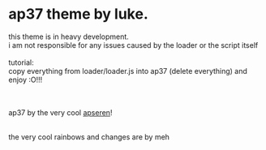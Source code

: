 # ap37 theme by luke.


this theme is in heavy development.<br>
i am not responsible for any issues caused by the loader or the script itself<br><br>
tutorial:<br>
copy everything from loader/loader.js into ap37 (delete everything) and enjoy :O!!!<br><br><br>

ap37 by the very cool [apseren](https://github.com/apseren/)!<br><br>

the very cool rainbows and changes are by meh
